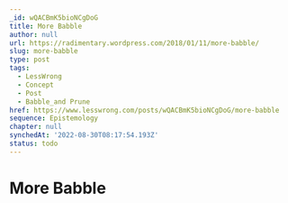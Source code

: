 ```yaml
---
_id: wQACBmK5bioNCgDoG
title: More Babble
author: null
url: https://radimentary.wordpress.com/2018/01/11/more-babble/
slug: more-babble
type: post
tags:
  - LessWrong
  - Concept
  - Post
  - Babble_and Prune
href: https://www.lesswrong.com/posts/wQACBmK5bioNCgDoG/more-babble
sequence: Epistemology
chapter: null
synchedAt: '2022-08-30T08:17:54.193Z'
status: todo
---
```


# More Babble
